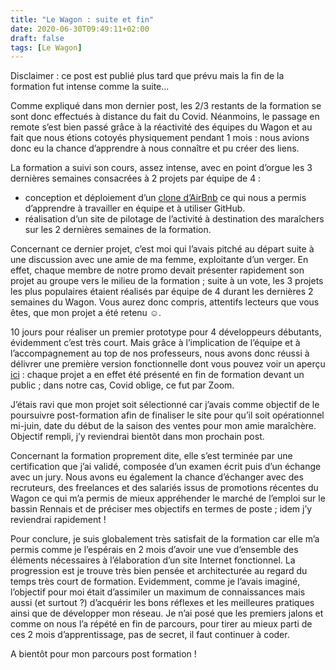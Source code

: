 ```yaml
---
title: "Le Wagon : suite et fin"
date: 2020-06-30T09:49:11+02:00
draft: false
tags: [Le Wagon]
---
```


Disclaimer : ce post est publié plus tard que prévu mais la fin de la formation fut intense comme la suite...

Comme expliqué dans mon dernier post, les 2/3 restants de la formation se sont donc effectués à distance du fait du Covid. Néanmoins, le passage en remote s’est bien passé grâce à la réactivité des équipes du Wagon et au fait que nous étions cotoyés physiquement pendant 1 mois : nous avions donc eu la chance d’apprendre à nous connaître et pu créer des liens.

La formation a suivi son cours, assez intense, avec en point d’orgue les 3 dernières semaines consacrées à 2 projets par équipe de 4 :
* conception et déploiement d’un [clone d’AirBnb](https://github.com/annebea/hunting-cats) ce qui nous a permis d’apprendre à travailler en équipe et à utiliser GitHub.
* réalisation d’un site de pilotage de l’activité à destination des maraîchers sur les 2 dernières semaines de la formation.

Concernant ce dernier projet, c’est moi qui l’avais pitché au départ suite à une discussion avec une amie de ma femme, exploitante d’un verger. En effet, chaque membre de notre promo devait présenter rapidement son projet au groupe vers le milieu de la formation ; suite à un vote, les 3 projets les plus populaires étaient réalisés par équipe de 4 durant les dernières 2 semaines du Wagon. Vous aurez donc compris, attentifs lecteurs que vous êtes, que mon projet a été retenu ☺.

10 jours pour réaliser un premier prototype pour 4 développeurs débutants, évidemment c’est très court. Mais grâce à l’implication de l’équipe et à l’accompagnement au top de nos professeurs, nous avons donc réussi à délivrer une première version fonctionnelle dont vous pouvez voir un aperçu [ici](https://www.linkedin.com/feed/update/urn:li:activity:6681490189770141696/) : chaque projet a en effet été présenté en fin de formation devant un public ; dans notre cas, Covid oblige, ce fut par Zoom.

J’étais ravi que mon projet soit sélectionné car j’avais comme objectif de le poursuivre post-formation afin de finaliser le site pour qu’il soit opérationnel mi-juin, date du début de la saison des ventes pour mon amie maraîchère. Objectif rempli, j’y reviendrai bientôt dans mon prochain post.

Concernant la formation proprement dite, elle s’est terminée par une certification que j’ai validé, composée d’un examen écrit puis d’un échange avec un jury.
Nous avons eu également la chance d’échanger avec des recruteurs, des freelances et des salariés issus de promotions récentes du Wagon ce qui m’a permis de mieux appréhender le marché de l’emploi sur le bassin Rennais et de préciser mes objectifs en termes de poste ; idem j’y reviendrai rapidement !

Pour conclure, je suis globalement très satisfait de la formation car elle m’a permis comme je l’espérais en 2 mois d’avoir une vue d’ensemble des éléments nécessaires à l’élaboration d’un site Internet fonctionnel. La progression est je trouve très bien pensée et architecturée au regard du temps très court de formation. Evidemment, comme je l’avais imaginé, l’objectif pour moi était d’assimiler un maximum de connaissances mais aussi (et surtout ?) d’acquérir les bons réflexes et les meilleures pratiques ainsi que de développer mon réseau. Je n’ai posé que les premiers jalons et comme on nous l’a répété en fin de parcours, pour tirer au mieux parti de ces 2 mois d’apprentissage, pas de secret, il faut continuer à coder.

A bientôt pour mon parcours post formation !
